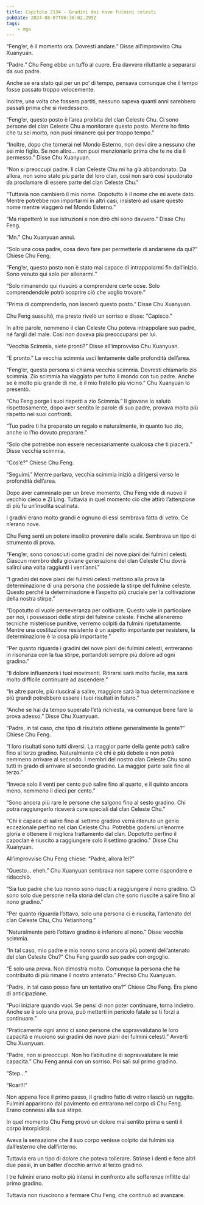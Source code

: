 ```yaml
---
title: Capitolo 2134 - Gradini dei nove fulmini celesti
pubDate: 2024-08-07T06:36:02.295Z
tags:
    - mga
---
```



“Feng’er, è il momento ora. Dovresti andare.” Disse all’improvviso Chu Xuanyuan.

“Padre.” Chu Feng ebbe un tuffo al cuore. Era davvero riluttante a separarsi da suo padre.

Anche se era stato qui per un po’ di tempo, pensava comunque che il tempo fosse passato troppo velocemente.

Inoltre, una volta che fossero partiti, nessuno sapeva quanti anni sarebbero passati prima che si rivedessero.

“Feng’er, questo posto è l’area proibita del clan Celeste Chu. Ci sono persone del clan Celeste Chu a monitorare questo posto. Mentre ho finto che tu sei morto, non puoi rimanere qui per troppo tempo.”

“Inoltre, dopo che tornerai nel Mondo Esterno, non devi dire a nessuno che sei mio figlio. Se non altro… non puoi menzionarlo prima che te ne dia il permesso.” Disse Chu Xuanyuan.

“Non si preoccupi padre. Il clan Celeste Chu mi ha già abbandonato. Da allora, non sono stato più parte del loro clan, così non sarò così spudorato da proclamare di essere parte del clan Celeste Chu.”

“Tuttavia non cambierò il mio nome. Dopotutto è il nome che mi avete dato. Mentre potrebbe non importarmi in altri casi, insisterò ad usare questo nome mentre viaggerò nel Mondo Esterno.”

“Ma rispetterò le sue istruzioni e non dirò chi sono davvero.” Disse Chu Feng.

“Mn.” Chu Xuanyuan annuì.

“Solo una cosa padre, cosa devo fare per permetterle di andarsene da qui?” Chiese Chu Feng.

“Feng’er, questo posto non è stato mai capace di intrappolarmi fin dall’inizio. Sono venuto qui solo per allenarmi.”

“Solo rimanendo qui riuscirò a comprendere certe cose. Solo comprendendole potrò scoprire ciò che voglio trovare.”

“Prima di comprenderlo, non lascerò questo posto.” Disse Chu Xuanyuan.

Chu Feng sussultò, ma presto rivelò un sorriso e disse: “Capisco.”

In altre parole, nemmeno il clan Celeste Chu poteva intrappolare suo padre, né fargli del male. Così non doveva più preoccuparsi per lui.

“Vecchia Scimmia, siete pronti?” Disse all’improvviso Chu Xuanyuan.

“È pronto.” La vecchia scimmia uscì lentamente dalle profondità dell’area.

“Feng’er, questa persona si chiama vecchia scimmia. Dovresti chiamarlo zio scimmia. Zio scimmia ha viaggiato per tutto il mondo con tuo padre. Anche se è molto più grande di me, è il mio fratello più vicino.” Chu Xuanyuan lo presentò.

“Chu Feng porge i suoi rispetti a zio Scimmia.” Il giovane lo salutò rispettosamente, dopo aver sentito le parole di suo padre, provava molto più rispetto nei suoi confronti.

“Tuo padre ti ha preparato un regalo e naturalmente, in quanto tuo zio, anche io l’ho dovuto preparare.”

“Solo che potrebbe non essere necessariamente qualcosa che ti piacerà.” Disse vecchia scimmia.

“Cos’è?” Chiese Chu Feng.

“Seguimi.” Mentre parlava, vecchia scimmia iniziò a dirigersi verso le profondità dell’area.

Dopo aver camminato per un breve momento, Chu Feng vide di nuovo il vecchio cieco e Zi Ling. Tuttavia in quel momento ciò che attirò l’attenzione di più fu un’insolita scalinata.

I gradini erano molto grandi e ognuno di essi sembrava fatto di vetro. Ce n’erano nove.

Chu Feng sentì un potere insolito provenire dalle scale. Sembrava un tipo di strumento di prova.

“Feng’er, sono conosciuti come gradini dei nove piani dei fulmini celesti. Ciascun membro della giovane generazione del clan Celeste Chu dovrà salirci una volta raggiunti i vent’anni.”

“I gradini dei nove piani dei fulmini celesti mettono alla prova la determinazione di una persona che possiede la stirpe del fulmine celeste. Questo perché la determinazione è l’aspetto più cruciale per la coltivazione della nostra stirpe.”

“Dopotutto ci vuole perseveranza per coltivare. Questo vale in particolare per noi, i possessori delle stirpi del fulmine celeste. Finché alleneremo tecniche misteriose punitive, verremo colpiti da fulmini ripetutamente. Mentre una costituzione resistente è un aspetto importante per resistere, la determinazione è la cosa più importante.”

“Per quanto riguarda i gradini dei nove piani dei fulmini celesti, entreranno in risonanza con la tua stirpe, portandoti sempre più dolore ad ogni gradino.”

“Il dolore influenzerà i tuoi movimenti. Ritirarsi sarà molto facile, ma sarà molto difficile continuare ad ascendere.”

“In altre parole, più riuscirai a salire, maggiore sarà la tua determinazione e più grandi potrebbero essere i tuoi risultati in futuro.”

“Anche se hai da tempo superato l’età richiesta, va comunque bene fare la prova adesso.” Disse Chu Xuanyuan.

“Padre, in tal caso, che tipo di risultato ottiene generalmente la gente?” Chiese Chu Feng.

“I loro risultati sono tutti diversi. La maggior parte della gente potrà salire fino al terzo gradino. Naturalmente c’è chi è più debole e non potrà nemmeno arrivare al secondo. I membri del nostro clan Celeste Chu sono tutti in grado di arrivare al secondo gradino. La maggior parte sale fino al terzo.”

“Invece solo il venti per cento può salire fino al quarto, e il quinto ancora meno, nemmeno il dieci per cento.”

“Sono ancora più rare le persone che salgono fino al sesto gradino. Chi potrà raggiungerlo riceverà cure speciali dal clan Celeste Chu.”

“Chi è capace di salire fino al settimo gradino verrà ritenuto un genio eccezionale perfino nel clan Celeste Chu. Potrebbe godersi un’enorme gloria e ottenere il migliora trattamento dal clan. Dopotutto perfino il capoclan è riuscito a raggiungere solo il settimo gradino.” Disse Chu Xuanyuan.

All’improvviso Chu Feng chiese: “Padre, allora lei?”

“Questo… eheh.” Chu Xuanyuan sembrava non sapere come rispondere e ridacchiò.

“Sia tuo padre che tuo nonno sono riusciti a raggiungere il nono gradino. Ci sono solo due persone nella storia del clan che sono riuscite a salire fino al nono gradino.”

“Per quanto riguarda l’ottavo, solo una persona ci è riuscita, l’antenato del clan Celeste Chu, Chu Yetianhong.”

“Naturalmente però l’ottavo gradino è inferiore al nono.” Disse vecchia scimmia.

“In tal caso, mio padre e mio nonno sono ancora più potenti dell’antenato del clan Celeste Chu?” Chu Feng guardò suo padre con orgoglio.

“È solo una prova. Non dimostra molto. Comunque la persona che ha contribuito di più rimane il nostro antenato.” Precisò Chu Xuanyuan.

“Padre, in tal caso posso fare un tentativo ora?” Chiese Chu Feng. Era pieno di anticipazione.

“Puoi iniziare quando vuoi. Se pensi di non poter continuare, torna indietro. Anche se è solo una prova, può metterti in pericolo fatale se ti forzi a continuare.”

“Praticamente ogni anno ci sono persone che sopravvalutano le loro capacità e muoiono sui gradini dei nove piani dei fulmini celesti.” Avvertì Chu Xuanyuan.

“Padre, non si preoccupi. Non ho l’abitudine di sopravvalutare le mie capacità.” Chu Feng annuì con un sorriso. Poi salì sul primo gradino.

“Step…”

“Roar!!!”

Non appena fece il primo passo, il gradino fatto di vetro rilasciò un ruggito. Fulmini apparirono dal pavimento ed entrarono nel corpo di Chu Feng. Erano connessi alla sua stirpe.

In quel momento Chu Feng provò un dolore mai sentito prima e sentì il corpo intorpidirsi.

Aveva la sensazione che il suo corpo venisse colpito dai fulmini sia dall’esterno che dall’interno.

Tuttavia era un tipo di dolore che poteva tollerare. Strinse i denti e fece altri due passi, in un batter d’occhio arrivò al terzo gradino.

I tre fulmini erano molto più intensi in confronto alle sofferenze inflitte dal primo gradino.

Tuttavia non riuscirono a fermare Chu Feng, che continuò ad avanzare.


